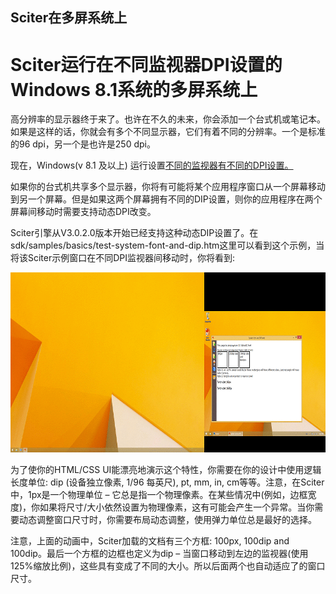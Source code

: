 ## Sciter在多屏系统上

<div class="post" id="post-41840">
	 <h1 class="storytitle">Sciter运行在不同监视器DPI设置的Windows 8.1系统的多屏系统上</h1>
 </div>
  <div class="storycontent">
    <p>高分辨率的显示器终于来了。也许在不久的未来，你会添加一个台式机或笔记本。如果是这样的话，你就会有多个不同显示器，它们有着不同的分辨率。一个是标准的96 dpi，另一个是也许是250 dpi。</p>
    <p>现在，Windows(v 8.1 及以上) 运行设置<a href="http://blogs.windows.com/windows/b/extremewindows/archive/2013/07/15/windows-8-1-dpi-scaling-enhancements.aspx" title="Windows Blog Article" target="_blank">不同的监视器有不同的DPI设置。</a></p>
    <p>如果你的台式机共享多个显示器，你将有可能将某个应用程序窗口从一个屏幕移动到另一个屏幕。但是如果这两个屏幕拥有不同的DIP设置，则你的应用程序在两个屏幕间移动时需要支持动态DPI改变。</p>
    <p>Sciter引擎从V3.0.2.0版本开始已经支持这种动态DIP设置了。在sdk/samples/basics/test-system-font-and-dip.htm这里可以看到这个示例，当将该Sciter示例窗口在不同DPI监视器间移动时，你将看到:</p>
    <p><a href="../imgs/sciter.w81.gif"><img src="../imgs/sciter.w81.gif" alt="Sciter on Windows 8.1, per monitor DPI" width="832" height="288" class="alignright size-full wp-image-41841" /></a></p>
    <p>为了使你的HTML/CSS UI能漂亮地演示这个特性，你需要在你的设计中使用逻辑长度单位: dip (设备独立像素, 1/96 每英尺), pt, mm, in, cm等等。注意，在Sciter中，1px是一个物理单位 – 它总是指一个物理像素。在某些情况中(例如，边框宽度)，你如果将尺寸/大小依然设置为物理像素，这有可能会产生一个异常。当你需要动态调整窗口尺寸时，你需要布局动态调整，使用弹力单位总是最好的选择。</p>
    <p>注意，上面的动画中，Sciter加载的文档有三个方框: 100px, 100dip and 100dip。最后一个方框的边框也定义为dip – 当窗口移动到左边的监视器(使用125%缩放比例)，这些具有变成了不同的大小。所以后面两个也自动适应了的窗口尺寸。</p>
  </div>
 </div>
